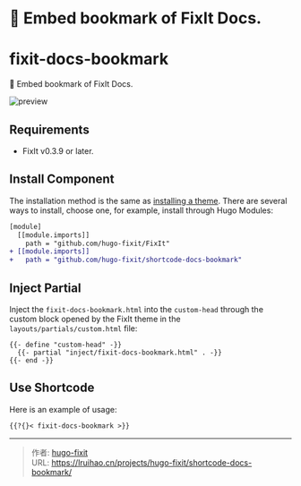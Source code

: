 # 🔖 Embed bookmark of FixIt Docs.

# fixit-docs-bookmark

🔖 Embed bookmark of FixIt Docs.

![preview](https://lruihao.cn/posts/fixit-docs-bookmark/images/featured-image.webp)

## Requirements

- FixIt v0.3.9 or later.

## Install Component

The installation method is the same as [installing a theme](https://fixit.lruihao.cn/documentation/installation/). There are several ways to install, choose one, for example, install through Hugo Modules:

```diff
[module]
  [[module.imports]]
    path = "github.com/hugo-fixit/FixIt"
+ [[module.imports]]
+   path = "github.com/hugo-fixit/shortcode-docs-bookmark"
```

## Inject Partial

Inject the `fixit-docs-bookmark.html` into the `custom-head` through the custom block opened by the FixIt theme in the `layouts/partials/custom.html` file:

```go-html-template
{{- define "custom-head" -}}
  {{- partial "inject/fixit-docs-bookmark.html" . -}}
{{- end -}}
```

## Use Shortcode

Here is an example of usage:

```markdown
{{?{}< fixit-docs-bookmark >}}
```


---

> 作者: [hugo-fixit](https://github.com/hugo-fixit)  
> URL: https://lruihao.cn/projects/hugo-fixit/shortcode-docs-bookmark/  


